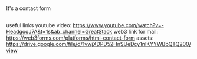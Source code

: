 ###
It's a contact form 
##
useful links
 youtube video: https://www.youtube.com/watch?v=-HeadgoqJ7A&t=1s&ab_channel=GreatStack
 web3 link for mail: https://web3forms.com/platforms/html-contact-form
 assets: https://drive.google.com/file/d/1vwjXDPD52HnSUeDcy1nIKYYWBbQTQ200/view